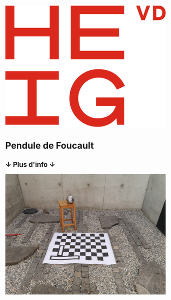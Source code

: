 
![logo](_media/logo.svg)

# Pendule de Foucault

## &darr; Plus d'info &darr;

<!-- background image -->
![](_media/pendule.jpg)
